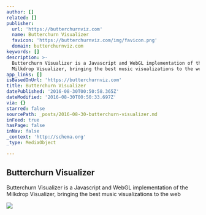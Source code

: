 ```yaml
---
author: []
related: []
publisher:
  url: 'https://butterchurnviz.com'
  name: Butterchurn Visualizer
  favicon: 'https://butterchurnviz.com/img/favicon.png'
  domain: butterchurnviz.com
keywords: []
description: >-
  Butterchurn Visualizer is a Javascript and WebGL implementation of the
  Milkdrop Visualizer, bringing the best music visualizations to the web
app_links: []
isBasedOnUrl: 'https://butterchurnviz.com'
title: Butterchurn Visualizer
datePublished: '2016-08-30T00:50:58.365Z'
dateModified: '2016-08-30T00:50:33.697Z'
via: {}
starred: false
sourcePath: _posts/2016-08-30-butterchurn-visualizer.md
inFeed: true
hasPage: false
inNav: false
_context: 'http://schema.org'
_type: MediaObject

---
```

<article style=""><h1>Butterchurn Visualizer</h1><p>Butterchurn Visualizer is a Javascript and WebGL implementation of the Milkdrop Visualizer, bringing the best music visualizations to the web</p><img src="https://www.butterchurnviz.com/img/preview.png" /></article>